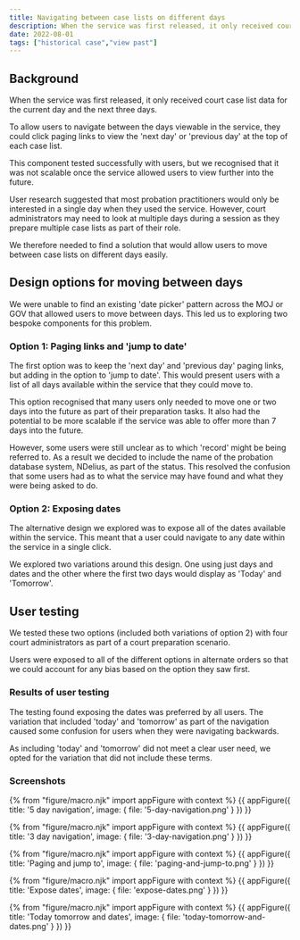 ```yaml
---
title: Navigating between case lists on different days
description: When the service was first released, it only received court case list data for the current day and the next three days. To allow users to navigate between the days viewable in the service, they could click paging links to view the 'next day' or 'previous day' at the top of each case list.
date: 2022-08-01
tags: ["historical case","view past"]
---
```


## Background
When the service was first released, it only received court case list data for the current day and the next three days.

To allow users to navigate between the days viewable in the service, they could click paging links to view the 'next day' or 'previous day' at the top of each case list.

This component tested successfully with users, but we recognised that it was not scalable once the service allowed users to view further into the future.

User research suggested that most probation practitioners would only be interested in a single day when they used the service. However, court administrators may need to look at multiple days during a session as they prepare multiple case lists as part of their role.

We therefore needed to find a solution that would allow users to move between case lists on different days easily.

## Design options for moving between days
We were unable to find an existing 'date picker' pattern across the MOJ or GOV that allowed users to move between days. This led us to exploring two bespoke components for this problem.

### Option 1: Paging links and 'jump to date'
The first option was to keep the 'next day' and 'previous day' paging links, but adding in the option to 'jump to date'. This would present users with a list of all days available within the service that they could move to.

This option recognised that many users only needed to move one or two days into the future as part of their preparation tasks. It also had the potential to be more scalable if the service was able to offer more than 7 days into the future.

However, some users were still unclear as to which 'record' might be being referred to. As a result we decided to include the name of the probation database system, NDelius, as part of the status. This resolved the confusion that some users had as to what the service may have found and what they were being asked to do.

### Option 2: Exposing dates
The alternative design we explored was to expose all of the dates available within the service. This meant that a user could navigate to any date within the service in a single click.

We explored two variations around this design. One using just days and dates and the other where the first two days would display as 'Today' and 'Tomorrow'.

## User testing
We tested these two options (included both variations of option 2) with four court administrators as part of a court preparation scenario.

Users were exposed to all of the different options in alternate orders so that we could account for any bias based on the option they saw first.

### Results of user testing
The testing found exposing the dates was preferred by all users. The variation that included 'today' and 'tomorrow' as part of the navigation caused some confusion for users when they were navigating backwards.

As including 'today' and 'tomorrow' did not meet a clear user need, we opted for the variation that did not include these terms.

### Screenshots
{% from "figure/macro.njk" import appFigure with context %}
{{ appFigure({
  title: '5 day navigation',
  image: {
    file: '5-day-navigation.png'
  }
}) }}

{% from "figure/macro.njk" import appFigure with context %}
{{ appFigure({
  title: '3 day navigation',
  image: {
    file: '3-day-navigation.png'
  }
}) }}

{% from "figure/macro.njk" import appFigure with context %}
{{ appFigure({
  title: 'Paging and jump to',
  image: {
    file: 'paging-and-jump-to.png'
  }
}) }}

{% from "figure/macro.njk" import appFigure with context %}
{{ appFigure({
  title: 'Expose dates',
  image: {
    file: 'expose-dates.png'
  }
}) }}

{% from "figure/macro.njk" import appFigure with context %}
{{ appFigure({
  title: 'Today tomorrow and dates',
  image: {
    file: 'today-tomorrow-and-dates.png'
  }
}) }}
